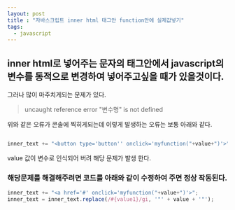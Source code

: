 ```yaml
---
layout: post
title : "자바스크립트 inner html 태그안 function안에 실제값넣기"
tags: 
  - javascript
---
```


## inner html로 넣어주는 문자의 태그안에서 javascript의 변수를 동적으로 변경하여 넣어주고싶을 때가 있을것이다.

그러나 많이 마주치게되는 문제가 있다.

> uncaught reference error "변수명" is not defined 

위와 같은 오류가 콘솔에 찍히게되는데 이렇게 발생하는 오류는 보통 아래와 같다.

```javascript

inner_text += "<button type='button'' onclick='myfunction("+value+")'>";


```

value 값이 변수로 인식되어 버려 해당 문제가 발생 한다.

### 해당문제를 해결해주려면 코드를 아래와 같이 수정하여 주면 정상 작동된다.

```javascript
inner_text += "<a href='#' onclick='myfunction("+value+")'>";
inner_text = inner_text.replace(/#{value1}/gi, '"' + value + '"');

```